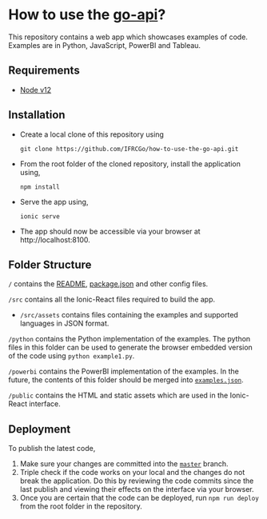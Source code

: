 # How to use the [go-api](https://github.com/IFRCGo/go-api)?

This repository contains a web app which showcases examples of code. Examples are in Python, JavaScript,
PowerBI and Tableau.

## Requirements

-   [Node v12](https://nodejs.org/en/download/)

## Installation

-   Create a local clone of this repository using

    `git clone https://github.com/IFRCGo/how-to-use-the-go-api.git`

-   From the root folder of the cloned repository, install the application
    using,

    `npm install`

-   Serve the app using,

    `ionic serve`

-   The app should now be accessible via your browser at http://localhost:8100.

## Folder Structure

`/` contains the [README](./README.md), [package.json](./package.json) and other
config files.

`/src` contains all the Ionic-React files required to build the app.

-   `/src/assets` contains files containing the examples and supported
    languages in JSON format.

`/python` contains the Python implementation of the examples. The python files
in this folder can be used to generate the browser embedded version of the code
using `python example1.py`.

`/powerbi` contains the PowerBI implementation of the examples. In the future,
the contents of this folder should be merged into
[`examples.json`](/src/assets/examples.json).

`/public` contains the HTML and static assets which are used in the Ionic-React
interface.

## Deployment

To publish the latest code,

1. Make sure your changes are committed into the [`master`](/tree/master)
   branch.
2. Triple check if the code works on your local and the changes do not break the
   application. Do this by reviewing the code commits since the last publish and
   viewing their effects on the interface via your browser.
3. Once you are certain that the code can be deployed, run `npm run deploy` from
   the root folder in the repository.
